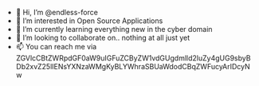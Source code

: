- 👋 Hi, I’m @endless-force
- 👀 I’m interested in Open Source Applications
- 🌱 I’m currently learning everything new in the cyber domain
- 💞️ I’m looking to collaborate on.. nothing at all just yet
- 📫 You can reach me via ZGVlcCBtZWRpdGF0aW9uIGFuZCByZW1vdGUgdmlld2luZy4gUG9sbyBDb2xvZ25lIENsYXNzaWMgKyBLYWhraSBUaWdodCBqZWFucyArIDcyNw

<!---
endless-force/endless-force is a ✨ special ✨ repository because its `README.md` (this file) appears on your GitHub profile.
You can click the Preview link to take a look at your changes.
--->
